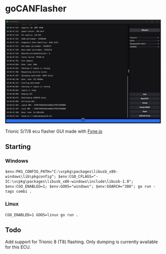 # goCANFlasher

![goCANFlasher](gocanflasher.jpg)

Trionic 5/7/8 ecu flasher GUI made with [Fyne.io](https://fyne.io/)

## Starting

### Windows 

    $env:PKG_CONFIG_PATH="C:\vcpkg\packages\libusb_x86-windows\lib\pkgconfig"; $env:CGO_CFLAGS="-IC:\vcpkg\packages\libusb_x86-windows\include\libusb-1.0"; $env:CGO_ENABLED=1; $env:GOOS="windows"; $env:GOARCH="386"; go run -tags combi .

### Linux

    CGO_ENABLED=1 GOOS=linux go run .

## Todo

Add support for Trionic 8 (T8) flashing. Only dumping is currently available for this ECU.